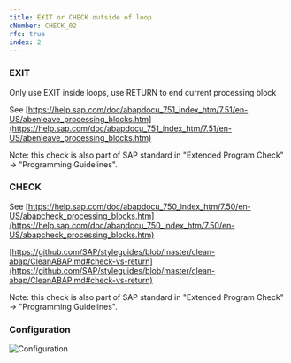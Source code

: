 ```yaml
---
title: EXIT or CHECK outside of loop
cNumber: CHECK_02
rfc: true
index: 2
---
```


### EXIT
Only use EXIT inside loops, use RETURN to end current processing block

See [https://help.sap.com/doc/abapdocu_751_index_htm/7.51/en-US/abenleave_processing_blocks.htm](https://help.sap.com/doc/abapdocu_751_index_htm/7.51/en-US/abenleave_processing_blocks.htm)

Note: this check is also part of SAP standard in "Extended Program Check" -> "Programming Guidelines".

### CHECK
See [https://help.sap.com/doc/abapdocu_750_index_htm/7.50/en-US/abapcheck_processing_blocks.htm](https://help.sap.com/doc/abapdocu_750_index_htm/7.50/en-US/abapcheck_processing_blocks.htm)

[https://github.com/SAP/styleguides/blob/master/clean-abap/CleanABAP.md#check-vs-return](https://github.com/SAP/styleguides/blob/master/clean-abap/CleanABAP.md#check-vs-return)

Note: this check is also part of SAP standard in "Extended Program Check" -> "Programming Guidelines".

### Configuration
![Configuration](/img/default_conf.png)
